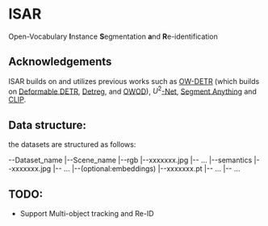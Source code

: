 # ISAR
Open-Vocabulary **I**nstance **S**egmentation **a**nd **R**e-identification


## Acknowledgements
ISAR builds on and utilizes previous works such as [OW-DETR][ow_detr_link]  (which builds on 
[Deformable DETR][deformable_detr_link], [Detreg][Detreg_link], and [OWOD][OWOD_link]), $U^2$[-Net][u2_net_link], [Segment Anything][SAM_link] and [CLIP][clip_link].

[ow_detr_link]: https://github.com/akshitac8/OW-DETR
[deformable_detr_link]: https://github.com/fundamentalvision/Deformable-DETR
[Detreg_link]: https://github.com/amirbar/DETReg
[OWOD_link]: https://github.com/JosephKJ/OWOD
[u2_net_link]: https://github.com/xuebinqin/U-2-Net
[clip_link]: https://github.com/openai/CLIP
[SAM_link]: https://github.com/facebookresearch/segment-anything

## Data structure:
the datasets are structured as follows:

--Dataset_name
   |--Scene_name
      |--rgb
         |--xxxxxxx.jpg
         |-- ...
      |--semantics
         |--xxxxxxx.jpg
         |-- ...
      |--(optional:embeddings)
         |--xxxxxxx.pt
         |-- ...
   |-- ...

## TODO:
* Support Multi-object tracking and Re-ID
